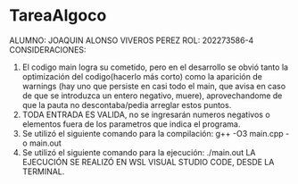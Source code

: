 # TareaAlgoco
ALUMNO: JOAQUIN ALONSO VIVEROS PEREZ
ROL: 202273586-4	
CONSIDERACIONES:
1) El codigo main logra su cometido, pero en el desarrollo se obvió tanto la optimización del codigo(hacerlo más corto) como la aparición de warnings (hay uno que persiste en casi todo el main, que avisa en caso de que se introduzca un entero negativo, muere), aprovechandome de que la pauta no descontaba/pedia arreglar estos puntos.
2) TODA ENTRADA ES VALIDA, no se ingresarán numeros negativos o elementos fuera de los parametros que indica el programa.
3) Se utilizó el siguiente comando para la compilación: g++ -O3 main.cpp -o main.out
4) Se utilizó el siguiente comando para la ejecución: ./main.out
LA EJECUCIÓN SE REALIZÓ EN WSL VISUAL STUDIO CODE, DESDE LA TERMINAL.
